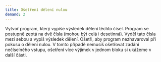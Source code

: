 ```yaml
---
title: Ošetření dělení nulou
demand: 2
---
```


Vytvoř program, který vypíše výsledek dělení těchto čísel. Program se postupně zeptá na dvě čísla (mohou být celá i desetinná). Vyděl tato čísla mezi sebou a vypiš výsledek dělení. Ošetři, aby program nezhavaroval při pokusu o dělení nulou. V tomto případě nemusíš ošetřovat zadání nečíselného vstupu, ošetření více výjimek v jednom bloku si ukážeme v další části.
